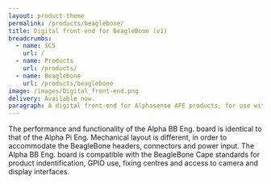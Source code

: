 ```yaml
---
layout: product-theme
permalink: /products/beaglebone/
title: Digital front-end for BeagleBone (v1)
breadcrumbs:
  - name: SCS
    url: /
  - name: Products
    url: /products/
  - name: Beaglebone
    url: /products/beaglebone
image: /images/Digital_front-end.png
delivery: Available now.
paragraph: A digital front-end for Alphasense AFE products, for use with the BeagleBone Green and BeagleBone Black microcontrollers.
---
```



The performance and functionality of the Alpha BB Eng. board is identical to that of the Alpha Pi Eng. Mechanical layout is different, in order to accommodate the BeagleBone headers, connectors and power input.
The Alpha BB Eng. board is compatible with the BeagleBone Cape standards for product indentification, GPIO use, fixing centres and access to camera and display interfaces.